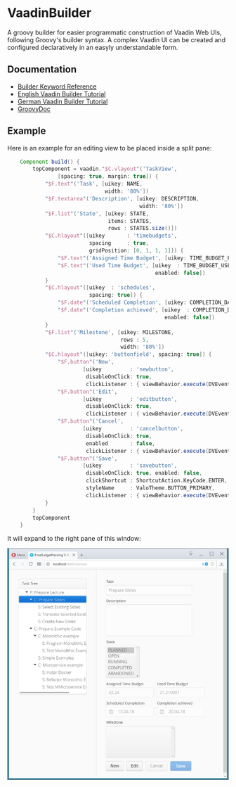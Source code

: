 # VaadinBuilder
A groovy builder for easier programmatic construction of Vaadin Web UIs, following Groovy's builder syntax.
A complex Vaadin UI can be created and configured declaratively in an easyly understandable form.

## Documentation
* [Builder Keyword Reference](https://github.com/geobe/vaadin-builder/wiki)
* [English Vaadin Builder Tutorial](https://www.georgbeier.de/docs-and-howtos/vaadin_builder_doc/)
* [German Vaadin Builder Tutorial](https://www.georgbeier.de/tutorials-java-und-mehr/java8-spring-groovy-vaadin/vaadin-als-ui-framework/groovy-vaadin-builder/)
* [GroovyDoc](https://geobe.github.io/vaadin-builder-doc/index.html)

## Example
Here is an example for an editing view to be placed inside a split pane:
```groovy
    Component build() {
        topComponent = vaadin."$C.vlayout"('TaskView',
                [spacing: true, margin: true]) {
            "$F.text"('Task', [uikey: NAME,
                               width: '80%'])
            "$F.textarea"('Description', [uikey: DESCRIPTION,
                                          width: '80%'])
            "$F.list"('State', [uikey: STATE,
                                items: STATES,
                                rows : STATES.size()])
            "$C.hlayout"([uikey       : 'timebudgets',
                          spacing     : true,
                          gridPosition: [0, 1, 1, 1]]) {
                "$F.text"('Assigned Time Budget', [uikey: TIME_BUDGET_PLAN])
                "$F.text"('Used Time Budget', [uikey  : TIME_BUDGET_USED,
                                               enabled: false])
            }
            "$C.hlayout"([uikey  : 'schedules',
                          spacing: true]) {
                "$F.date"('Scheduled Completion', [uikey: COMPLETION_DATE_PLAN])
                "$F.date"('Completion achieved', [uikey  : COMPLETION_DATE_DONE,
                                                  enabled: false])
            }
            "$F.list"('Milestone', [uikey: MILESTONE,
                                    rows : 5,
                                    width: '80%'])
            "$C.hlayout"([uikey: 'buttonfield', spacing: true]) {
                "$F.button"('New',
                        [uikey         : 'newbutton',
                         disableOnClick: true,
                         clickListener : { viewBehavior.execute(DVEvent.Create) }])
                "$F.button"('Edit',
                        [uikey         : 'editbutton',
                         disableOnClick: true,
                         clickListener : { viewBehavior.execute(DVEvent.Edit) }])
                "$F.button"('Cancel',
                        [uikey         : 'cancelbutton',
                         disableOnClick: true,
                         enabled       : false,
                         clickListener : { viewBehavior.execute(DVEvent.Cancel) }])
                "$F.button"('Save',
                        [uikey         : 'savebutton',
                         disableOnClick: true, enabled: false,
                         clickShortcut : ShortcutAction.KeyCode.ENTER,
                         styleName     : ValoTheme.BUTTON_PRIMARY,
                         clickListener : { viewBehavior.execute(DVEvent.Save) }])
            }
        }
        topComponent
    }
```

It will expand to the right pane of this window:

![Builder result](exampleUi.jpg)
